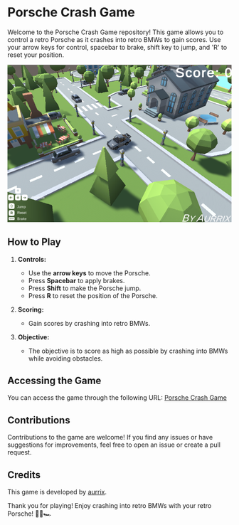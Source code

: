 # Porsche Crash Game

Welcome to the Porsche Crash Game repository! This game allows you to control a retro Porsche as it crashes into retro BMWs to gain scores. Use your arrow keys for control, spacebar to brake, shift key to jump, and 'R' to reset your position.

![Game Screenshot](docs/screenshot.png)

## How to Play
1. **Controls:**
    - Use the **arrow keys** to move the Porsche.
    - Press **Spacebar** to apply brakes.
    - Press **Shift** to make the Porsche jump.
    - Press **R** to reset the position of the Porsche.

2. **Scoring:**
    - Gain scores by crashing into retro BMWs.

3. **Objective:**
    - The objective is to score as high as possible by crashing into BMWs while avoiding obstacles.

## Accessing the Game
You can access the game through the following URL: [Porsche Crash Game](https://aurrix.github.io/porsche-game/dist/)

## Contributions
Contributions to the game are welcome! If you find any issues or have suggestions for improvements, feel free to open an issue or create a pull request.

## Credits
This game is developed by [aurrix](https://github.com/aurrix).

Thank you for playing! Enjoy crashing into retro BMWs with your retro Porsche! 🚗💥🏎️